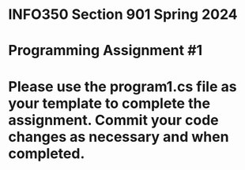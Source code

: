 # INFO350 Section 901 Spring 2024
#
# Programming Assignment #1
#
# Please use the program1.cs file as your template to complete the assignment. Commit your code changes as necessary and when completed. 

